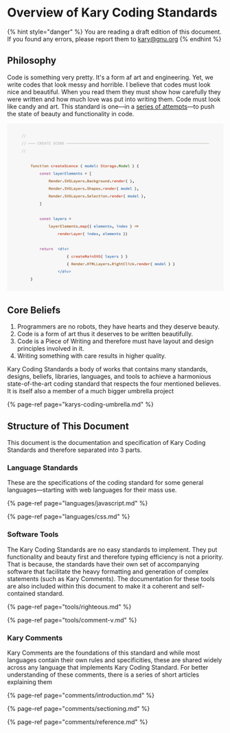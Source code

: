 # Overview of Kary Coding Standards

{% hint style="danger" %}
You are reading a draft edition of this document. If you found any errors, please report them to [kary@gnu.org](mailto:kary@gnu.org)
{% endhint %}

## Philosophy

Code is something very pretty. It's a form af art and engineering. Yet, we write codes that look messy and horrible. I believe that codes must look nice and beautiful. When you read them they must show how carefully they were written and how much love was put into writing them. Code must look like candy and art. This standard is one—in a [series of attempts](https://writings.kary.us/2017/05/16/my-journey-to-clean-code/)—to push the state of beauty and functionality in code. 

![](.gitbook/assets/screen_shot_1396-12-11_at_2.21.50_am.png)

## Core Beliefs

1. Programmers are no robots, they have hearts and they deserve beauty.
2. Code is a  form of art thus it deserves to be written beautifully.
3. Code is a Piece of Writing and therefore must have layout and design principles involved in it.
4. Writing something with care results in higher quality.

Kary Coding Standards a body of works that contains many standards, designs, beliefs, libraries, languages, and tools to achieve a harmonious state-of-the-art coding standard that respects the four mentioned believes. It is itself also a member of a much bigger umbrella project 

{% page-ref page="karys-coding-umbrella.md" %}

## Structure of This Document

This document is the documentation and specification of Kary Coding Standards and therefore separated into 3 parts.

### Language Standards

These are the specifications of the coding standard for some general languages—starting with web languages for their mass use.

{% page-ref page="languages/javascript.md" %}

{% page-ref page="languages/css.md" %}

### Software Tools

The Kary Coding Standards are no easy standards to implement. They put functionality and beauty first and therefore typing efficiency is not a priority. That is because, the standards have their own set of accompanying software that facilitate the heavy formatting and generation of complex statements \(such as Kary Comments\). The documentation for these tools are also included within this document to make it a coherent and self-contained standard.

{% page-ref page="tools/righteous.md" %}

{% page-ref page="tools/comment-v.md" %}

### Kary Comments

Kary Comments are the foundations of this standard and while most languages contain their own rules and specificities, these are shared widely across any language that implements Kary Coding Standard. For better understanding of these comments, there is a series of short articles explaining them

{% page-ref page="comments/introduction.md" %}

{% page-ref page="comments/sectioning.md" %}

{% page-ref page="comments/reference.md" %}

